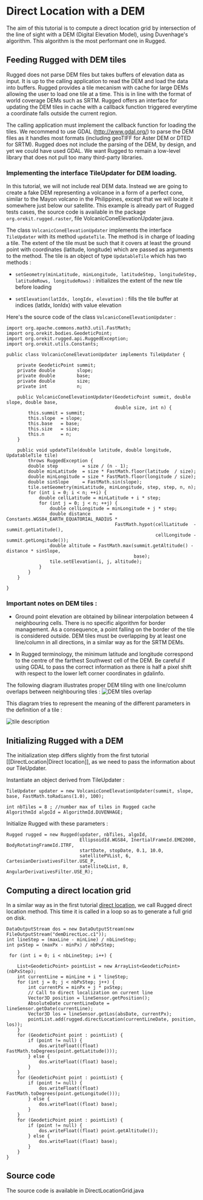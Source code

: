 <!--- Copyright 2013-2014 CS Systèmes d'Information
  Licensed under the Apache License, Version 2.0 (the "License");
  you may not use this file except in compliance with the License.
  You may obtain a copy of the License at
  
    http://www.apache.org/licenses/LICENSE-2.0
  
  Unless required by applicable law or agreed to in writing, software
  distributed under the License is distributed on an "AS IS" BASIS,
  WITHOUT WARRANTIES OR CONDITIONS OF ANY KIND, either express or implied.
  See the License for the specific language governing permissions and
  limitations under the License.
-->

# Direct Location with a DEM

The aim of this tutorial is to compute a direct location grid by intersection of the line of sight with a DEM (Digital Elevation Model), using Duvenhage's algorithm. This algorithm is the most performant one in Rugged. 


## Feeding Rugged with DEM tiles

Rugged does not parse DEM files but takes buffers of elevation data as input. It is up to the calling application to read the DEM and load the data into buffers. Rugged provides a tile mecanism with cache for large DEMs allowing the user to load one tile at a time. This is in line with the format of world coverage DEMs such as SRTM. Rugged offers an interface for updating the DEM tiles in cache with a callback function triggered everytime a coordinate falls outside the current region. 

The calling application must implement the callback function for loading the tiles. We recommend to use GDAL (http://www.gdal.org/) to parse the DEM files as it handles most formats (including geoTIFF for Aster DEM or DTED for SRTM). Rugged does not include the parsing of the DEM, by design, and yet we could have used GDAL. We want Rugged to remain a low-level library that does not pull too many third-party libraries.

 
### Implementing the interface TileUpdater for DEM loading. 

In this tutorial, we will not include real DEM data. Instead we are going to create a fake DEM representing a volcanoe in a form of a perfect cone, similar to the Mayon volcano in the Philippines, except that we will locate it somewhere just below our satellite. This example is already part of Rugged tests cases, the source code is available in the package `org.orekit.rugged.raster`, file VolcanicConeElevationUpdater.java. 

The class `VolcanicConeElevationUpdater` implements the interface `TileUpdater` with its method `updateTile`. The method is in charge of loading a tile. The extent of the tile must be such that it covers at least the ground point with coordinates (latitude, longitude) which are passed as arguments to the method. The tile is an object of type `UpdatableTile` which has two methods :

* `setGeometry(minLatitude, minLongitude, latitudeStep, longitudeStep, latitudeRows, longitudeRows)` : initializes the extent of the new tile before loading

* `setElevation(latIdx, longIdx, elevation)` : fills the tile buffer at indices (latIdx, lonIdx) with value elevation    

Here's the source code of the class `VolcanicConeElevationUpdater` :

    import org.apache.commons.math3.util.FastMath;
    import org.orekit.bodies.GeodeticPoint;
    import org.orekit.rugged.api.RuggedException;
    import org.orekit.utils.Constants;
    
    public class VolcanicConeElevationUpdater implements TileUpdater {
    
        private GeodeticPoint summit;
        private double        slope;
        private double        base;
        private double        size;
        private int           n;
    
        public VolcanicConeElevationUpdater(GeodeticPoint summit, double slope, double base,
                                            double size, int n) {
            this.summit = summit;
            this.slope  = slope;
            this.base   = base;
            this.size   = size;
            this.n      = n;
        }
    
        public void updateTile(double latitude, double longitude, UpdatableTile tile)
            throws RuggedException {
            double step         = size / (n - 1);
            double minLatitude  = size * FastMath.floor(latitude  / size);
            double minLongitude = size * FastMath.floor(longitude / size);
            double sinSlope     = FastMath.sin(slope);
            tile.setGeometry(minLatitude, minLongitude, step, step, n, n);
            for (int i = 0; i < n; ++i) {
                double cellLatitude = minLatitude + i * step;
                for (int j = 0; j < n; ++j) {
                    double cellLongitude = minLongitude + j * step;
                    double distance       = Constants.WGS84_EARTH_EQUATORIAL_RADIUS *
                                            FastMath.hypot(cellLatitude  - summit.getLatitude(),
                                                           cellLongitude - summit.getLongitude());
                    double altitude = FastMath.max(summit.getAltitude() - distance * sinSlope,
                                                   base);
                    tile.setElevation(i, j, altitude);
                }
            }
        }
    
    }

### Important notes on DEM tiles :

* Ground point elevation are obtained by bilinear interpolation between 4 neighbouring cells. There is no specific algorithm for border management. As a consequence, a point falling on the border of the tile is considered outside. DEM tiles must be overlapping by at least one line/column in all directions, in a similar way as for the SRTM DEMs. 

* In Rugged terminology, the minimum latitude and longitude correspond to the centre of the farthest Southwest cell of the DEM. Be careful if using GDAL to pass the correct information as there is half a pixel shift with respect to the lower left corner coordinates in gdalinfo.

The following diagram illustrates proper DEM tiling with one line/column overlaps between neighbouring tiles :
![DEM tiles overlap](../images/DEM-tiles-overlap.png)

This diagram tries to represent the meaning of the different parameters in the definition of a tile :

![tile description](../images/tile-description.png)

## Initializing Rugged with a DEM

The initialization step differs slightly from the first tutorial [[DirectLocation|Direct location]], as we need to pass the information about our TileUpdater.  

Instantiate an object derived from TileUpdater :

    TileUpdater updater = new VolcanicConeElevationUpdater(summit, slope, base, FastMath.toRadians(1.0), 100);

    int nbTiles = 8 ; //number max of tiles in Rugged cache
    AlgorithmId algoId = AlgorithmId.DUVENHAGE;

 
Initialize Rugged with these parameters :

    Rugged rugged = new Rugged(updater, nbTiles, algoId, 
                               EllipsoidId.WGS84, InertialFrameId.EME2000, BodyRotatingFrameId.ITRF, 
                               startDate, stopDate, 0.1, 10.0, 
                               satellitePVList, 6, CartesianDerivativesFilter.USE_P, 
                               satelliteQList, 8, AngularDerivativesFilter.USE_R);

## Computing a direct location grid

In a similar way as in the first tutorial [direct location](./direct-location.html), we call Rugged direct location method. This time it is called in a loop so as to generate a full grid on disk. 

    DataOutputStream dos = new DataOutputStream(new FileOutputStream("demDirectLoc.c1"));
    int lineStep = (maxLine - minLine) / nbLineStep;
    int pxStep = (maxPx - minPx) / nbPxStep;

     for (int i = 0; i < nbLineStep; i++) {

        List<GeodeticPoint> pointList = new ArrayList<GeodeticPoint>(nbPxStep);
        int currentLine = minLine + i * lineStep;
        for (int j = 0; j < nbPxStep; j++) {
            int currentPx = minPx + j * pxStep;
            // Call to direct localization on current line
            Vector3D position = lineSensor.getPosition();
            AbsoluteDate currentLineDate = lineSensor.getDate(currentLine);
            Vector3D los = lineSensor.getLos(absDate, currentPx);
            pointList.add(rugged.directLocation(currentLineDate, position, los));
        }
        for (GeodeticPoint point : pointList) {
            if (point != null) {
                dos.writeFloat((float) FastMath.toDegrees(point.getLatitude()));
            } else {
                dos.writeFloat((float) base);
            }
        }
        for (GeodeticPoint point : pointList) {
            if (point != null) {
                dos.writeFloat((float) FastMath.toDegrees(point.getLongitude()));
            } else {
                dos.writeFloat((float) base);
            }
        }
        for (GeodeticPoint point : pointList) {
            if (point != null) {
                dos.writeFloat((float) point.getAltitude());
            } else {
                dos.writeFloat((float) base);
            }
        }
    }

## Source code
The source code is available in DirectLocationGrid.java
